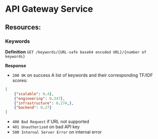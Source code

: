 # API Gateway Service

## Resources:

### Keywords

**Definition**
`GET /keywords/{URL-safe base64 encoded URL}/{number of keywords}`

**Response**
- `200 OK` on success
A list of keywords and their corresponding TF/IDF scores:
```json
[
    {"scalable": 0.4},
    {"engineering": 0.347},
    {"infrastructure": 0.274,},
    {"backend": 0.27}
]
```

- `400 Bad Request` if URL not supported
- `401 Unauthorized` on bad API key
- `500 Internal Server Error` on internal error

